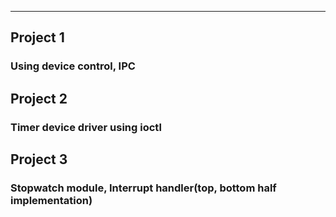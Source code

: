 
-------------------------------

## Project 1
### Using device control, IPC
## Project 2
### Timer device driver using ioctl 
## Project 3
### Stopwatch module, Interrupt handler(top, bottom half implementation) 
